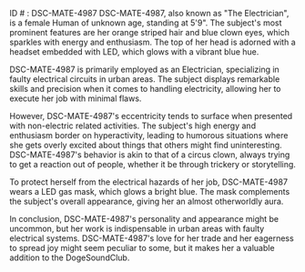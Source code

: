 ID # : DSC-MATE-4987
DSC-MATE-4987, also known as "The Electrician", is a female Human of unknown age, standing at 5'9". The subject's most prominent features are her orange striped hair and blue clown eyes, which sparkles with energy and enthusiasm. The top of her head is adorned with a headset embedded with LED, which glows with a vibrant blue hue.

DSC-MATE-4987 is primarily employed as an Electrician, specializing in faulty electrical circuits in urban areas. The subject displays remarkable skills and precision when it comes to handling electricity, allowing her to execute her job with minimal flaws.

However, DSC-MATE-4987's eccentricity tends to surface when presented with non-electric related activities. The subject's high energy and enthusiasm border on hyperactivity, leading to humorous situations where she gets overly excited about things that others might find uninteresting. DSC-MATE-4987's behavior is akin to that of a circus clown, always trying to get a reaction out of people, whether it be through trickery or storytelling.

To protect herself from the electrical hazards of her job, DSC-MATE-4987 wears a LED gas mask, which glows a bright blue. The mask complements the subject's overall appearance, giving her an almost otherworldly aura.

In conclusion, DSC-MATE-4987's personality and appearance might be uncommon, but her work is indispensable in urban areas with faulty electrical systems. DSC-MATE-4987's love for her trade and her eagerness to spread joy might seem peculiar to some, but it makes her a valuable addition to the DogeSoundClub.
